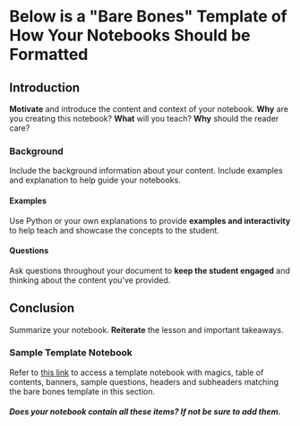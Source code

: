 # Below is a "Bare Bones" Template of How Your Notebooks Should be Formatted

## Introduction

**Motivate**  and introduce the content and context of your notebook. **Why** are you creating this notebook? **What** will you teach? **Why** should the reader care?

### Background

Include the background information about your content. Include examples and explanation to help guide your notebooks.

#### Examples

Use Python or your own explanations to provide **examples and interactivity** to help teach and showcase the concepts to the student.

#### Questions

Ask questions throughout your document to **keep the student engaged** and thinking about the content you've provided.

## Conclusion

Summarize your notebook. **Reiterate** the lesson and important takeaways.   

### Sample Template Notebook
Refer to [this link](https://github.com/callysto/notebook-templates/blob/master/templates/Notebook_Template_With_TableContents.ipynb) to access a template notebook with magics, table of contents, banners, sample questions, headers and subheaders matching the bare bones template in this section.

##### Does your notebook contain all these items? If not be sure to add them.
